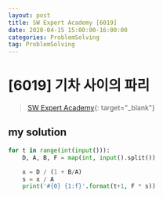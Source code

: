 ```yaml
---
layout: post
title: SW Expert Academy [6019]
date: 2020-04-15 15:00:00-16:00:00
categories: ProblemSolving
tag: ProblemSolving
---
```


# [6019] 기차 사이의 파리
> [SW Expert Academy](https://swexpertacademy.com/main/main.do){: target="_blank"}

## my solution
```python
for t in range(int(input())):
    D, A, B, F = map(int, input().split())

    x = D / (1 + B/A)
    s = x / A
    print('#{0} {1:f}'.format(t+1, F * s))
```
